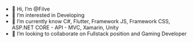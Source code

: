 - 👋 Hi, I’m @Filve
- 👀 I’m interested in Developing
- 🌱 I’m currently know C#, Flutter, Framework JS, Framework CSS, ASP.NET CORE - API - MVC, Xamarin, Unity
- 💞️ I’m looking to collaborate on Fullstack position and Gaming Developer

<!---
Filve/Filve is a ✨ special ✨ repository because its `README.md` (this file) appears on your GitHub profile.
You can click the Preview link to take a look at your changes.
--->

